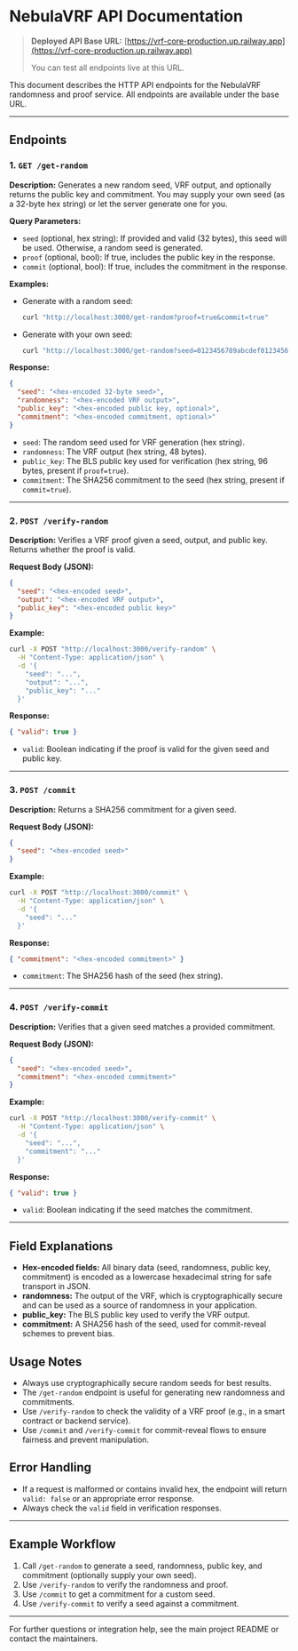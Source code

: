 # NebulaVRF API Documentation

> **Deployed API Base URL:** [https://vrf-core-production.up.railway.app](https://vrf-core-production.up.railway.app)
>
> You can test all endpoints live at this URL.

This document describes the HTTP API endpoints for the NebulaVRF randomness and proof service. All endpoints are available under the base URL.

---

## Endpoints

### 1. `GET /get-random`

**Description:**
Generates a new random seed, VRF output, and optionally returns the public key and commitment. You may supply your own seed (as a 32-byte hex string) or let the server generate one for you.

**Query Parameters:**
- `seed` (optional, hex string): If provided and valid (32 bytes), this seed will be used. Otherwise, a random seed is generated.
- `proof` (optional, bool): If true, includes the public key in the response.
- `commit` (optional, bool): If true, includes the commitment in the response.

**Examples:**
- Generate with a random seed:
  ```sh
  curl "http://localhost:3000/get-random?proof=true&commit=true"
  ```
- Generate with your own seed:
  ```sh
  curl "http://localhost:3000/get-random?seed=0123456789abcdef0123456789abcdef0123456789abcdef0123456789abcdef&proof=true&commit=true"
  ```

**Response:**
```json
{
  "seed": "<hex-encoded 32-byte seed>",
  "randomness": "<hex-encoded VRF output>",
  "public_key": "<hex-encoded public key, optional>",
  "commitment": "<hex-encoded commitment, optional>"
}
```
- `seed`: The random seed used for VRF generation (hex string).
- `randomness`: The VRF output (hex string, 48 bytes).
- `public_key`: The BLS public key used for verification (hex string, 96 bytes, present if `proof=true`).
- `commitment`: The SHA256 commitment to the seed (hex string, present if `commit=true`).

---

### 2. `POST /verify-random`

**Description:**
Verifies a VRF proof given a seed, output, and public key. Returns whether the proof is valid.

**Request Body (JSON):**
```json
{
  "seed": "<hex-encoded seed>",
  "output": "<hex-encoded VRF output>",
  "public_key": "<hex-encoded public key>"
}
```

**Example:**
```sh
curl -X POST "http://localhost:3000/verify-random" \
  -H "Content-Type: application/json" \
  -d '{
    "seed": "...",
    "output": "...",
    "public_key": "..."
  }'
```

**Response:**
```json
{ "valid": true }
```
- `valid`: Boolean indicating if the proof is valid for the given seed and public key.

---

### 3. `POST /commit`

**Description:**
Returns a SHA256 commitment for a given seed.

**Request Body (JSON):**
```json
{
  "seed": "<hex-encoded seed>"
}
```

**Example:**
```sh
curl -X POST "http://localhost:3000/commit" \
  -H "Content-Type: application/json" \
  -d '{
    "seed": "..."
  }'
```

**Response:**
```json
{ "commitment": "<hex-encoded commitment>" }
```
- `commitment`: The SHA256 hash of the seed (hex string).

---

### 4. `POST /verify-commit`

**Description:**
Verifies that a given seed matches a provided commitment.

**Request Body (JSON):**
```json
{
  "seed": "<hex-encoded seed>",
  "commitment": "<hex-encoded commitment>"
}
```

**Example:**
```sh
curl -X POST "http://localhost:3000/verify-commit" \
  -H "Content-Type: application/json" \
  -d '{
    "seed": "...",
    "commitment": "..."
  }'
```

**Response:**
```json
{ "valid": true }
```
- `valid`: Boolean indicating if the seed matches the commitment.

---

## Field Explanations
- **Hex-encoded fields:** All binary data (seed, randomness, public key, commitment) is encoded as a lowercase hexadecimal string for safe transport in JSON.
- **randomness:** The output of the VRF, which is cryptographically secure and can be used as a source of randomness in your application.
- **public_key:** The BLS public key used to verify the VRF output.
- **commitment:** A SHA256 hash of the seed, used for commit-reveal schemes to prevent bias.

## Usage Notes
- Always use cryptographically secure random seeds for best results.
- The `/get-random` endpoint is useful for generating new randomness and commitments.
- Use `/verify-random` to check the validity of a VRF proof (e.g., in a smart contract or backend service).
- Use `/commit` and `/verify-commit` for commit-reveal flows to ensure fairness and prevent manipulation.

## Error Handling
- If a request is malformed or contains invalid hex, the endpoint will return `valid: false` or an appropriate error response.
- Always check the `valid` field in verification responses.

---

## Example Workflow
1. Call `/get-random` to generate a seed, randomness, public key, and commitment (optionally supply your own seed).
2. Use `/verify-random` to verify the randomness and proof.
3. Use `/commit` to get a commitment for a custom seed.
4. Use `/verify-commit` to verify a seed against a commitment.

---

For further questions or integration help, see the main project README or contact the maintainers. 